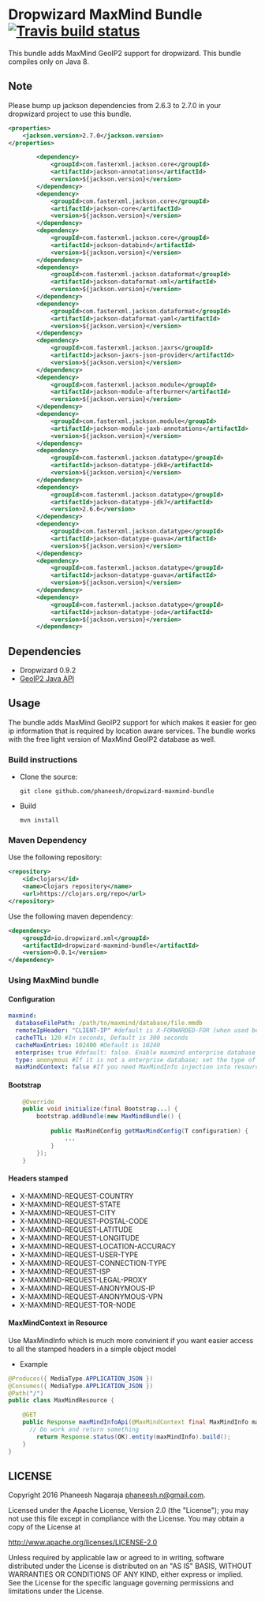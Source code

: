 # Dropwizard MaxMind Bundle [![Travis build status](https://travis-ci.org/phaneesh/dropwizard-maxmind-bundle.svg?branch=master)](https://travis-ci.org/phaneesh/dropwizard-maxmind-bundle)

This bundle adds MaxMind GeoIP2 support for dropwizard.
This bundle compiles only on Java 8.

## Note
Please bump up jackson dependencies from 2.6.3 to 2.7.0 in your dropwizard project to use this bundle.

```xml
<properties>
    <jackson.version>2.7.0</jackson.version>
</properties>    
```

```xml
        <dependency>
            <groupId>com.fasterxml.jackson.core</groupId>
            <artifactId>jackson-annotations</artifactId>
            <version>${jackson.version}</version>
        </dependency>
        <dependency>
            <groupId>com.fasterxml.jackson.core</groupId>
            <artifactId>jackson-core</artifactId>
            <version>${jackson.version}</version>
        </dependency>
        <dependency>
            <groupId>com.fasterxml.jackson.core</groupId>
            <artifactId>jackson-databind</artifactId>
            <version>${jackson.version}</version>
        </dependency>
        <dependency>
            <groupId>com.fasterxml.jackson.dataformat</groupId>
            <artifactId>jackson-dataformat-xml</artifactId>
            <version>${jackson.version}</version>
        </dependency>
        <dependency>
            <groupId>com.fasterxml.jackson.dataformat</groupId>
            <artifactId>jackson-dataformat-yaml</artifactId>
            <version>${jackson.version}</version>
        </dependency>
        <dependency>
            <groupId>com.fasterxml.jackson.jaxrs</groupId>
            <artifactId>jackson-jaxrs-json-provider</artifactId>
            <version>${jackson.version}</version>
        </dependency>
        <dependency>
            <groupId>com.fasterxml.jackson.module</groupId>
            <artifactId>jackson-module-afterburner</artifactId>
            <version>${jackson.version}</version>
        </dependency>
        <dependency>
            <groupId>com.fasterxml.jackson.module</groupId>
            <artifactId>jackson-module-jaxb-annotations</artifactId>
            <version>${jackson.version}</version>
        </dependency>
        <dependency>
            <groupId>com.fasterxml.jackson.datatype</groupId>
            <artifactId>jackson-datatype-jdk8</artifactId>
            <version>${jackson.version}</version>
        </dependency>
        <dependency>
            <groupId>com.fasterxml.jackson.datatype</groupId>
            <artifactId>jackson-datatype-jdk7</artifactId>
            <version>2.6.6</version>
        </dependency>
        <dependency>
            <groupId>com.fasterxml.jackson.datatype</groupId>
            <artifactId>jackson-datatype-guava</artifactId>
            <version>${jackson.version}</version>
        </dependency>
        <dependency>
            <groupId>com.fasterxml.jackson.datatype</groupId>
            <artifactId>jackson-datatype-guava</artifactId>
            <version>${jackson.version}</version>
        </dependency>
        <dependency>
            <groupId>com.fasterxml.jackson.datatype</groupId>
            <artifactId>jackson-datatype-joda</artifactId>
            <version>${jackson.version}</version>
        </dependency>
```
## Dependencies
* Dropwizard 0.9.2
* [GeoIP2 Java API](https://github.com/maxmind/GeoIP2-java)  

## Usage
The bundle adds MaxMind GeoIP2 support for which makes it easier for geo ip information that is required by location aware services.
The bundle works with the free light version of MaxMind GeoIP2 database as well.

### Build instructions
  - Clone the source:

        git clone github.com/phaneesh/dropwizard-maxmind-bundle

  - Build

        mvn install

### Maven Dependency
Use the following repository:
```xml
<repository>
    <id>clojars</id>
    <name>Clojars repository</name>
    <url>https://clojars.org/repo</url>
</repository>
```
Use the following maven dependency:
```xml
<dependency>
    <groupId>io.dropwizard.xml</groupId>
    <artifactId>dropwizard-maxmind-bundle</artifactId>
    <version>0.0.1</version>
</dependency>
```

### Using MaxMind bundle

#### Configuration
```yaml
maxmind:
  databaseFilePath: /path/to/maxmind/database/file.mmdb
  remoteIpHeader: "CLIENT-IP" #default is X-FORWARDED-FOR (when used behind a loadbalancer)
  cacheTTL: 120 #In seconds, Default is 300 seconds
  cacheMaxEntries: 102400 #Default is 10240
  enterprise: true #default: false. Enable maxmind enterprise database mode
  type: anonymous #If it is not a enterprise database; set the type of database that is being used. Supported: country, city, anonymous
  maxMindContext: false #If you need MaxMindInfo injection into resource methods; set it to true  
```

#### Bootstrap
```java
    @Override
    public void initialize(final Bootstrap...) {
        bootstrap.addBundle(new MaxMindBundle() {
            
            public MaxMindConfig getMaxMindConfig(T configuration) {
                ...
            }
        });
    }
```

#### Headers stamped
* X-MAXMIND-REQUEST-COUNTRY
* X-MAXMIND-REQUEST-STATE
* X-MAXMIND-REQUEST-CITY
* X-MAXMIND-REQUEST-POSTAL-CODE
* X-MAXMIND-REQUEST-LATITUDE
* X-MAXMIND-REQUEST-LONGITUDE
* X-MAXMIND-REQUEST-LOCATION-ACCURACY
* X-MAXMIND-REQUEST-USER-TYPE
* X-MAXMIND-REQUEST-CONNECTION-TYPE
* X-MAXMIND-REQUEST-ISP
* X-MAXMIND-REQUEST-LEGAL-PROXY
* X-MAXMIND-REQUEST-ANONYMOUS-IP
* X-MAXMIND-REQUEST-ANONYMOUS-VPN
* X-MAXMIND-REQUEST-TOR-NODE

#### MaxMindContext in Resource
Use MaxMindInfo which is much more convinient if you want easier access to all the stamped headers in a simple object model
* Example

```java 
@Produces({ MediaType.APPLICATION_JSON })
@Consumes({ MediaType.APPLICATION_JSON })
@Path("/")
public class MaxMindResource {

    @GET
    public Response maxMindInfoApi(@MaxMindContext final MaxMindInfo maxMindInfo) {
      // Do work and return something
        return Response.status(OK).entity(maxMindInfo).build();
    }
} 
``` 


LICENSE
-------

Copyright 2016 Phaneesh Nagaraja <phaneesh.n@gmail.com>.

Licensed under the Apache License, Version 2.0 (the "License");
you may not use this file except in compliance with the License.
You may obtain a copy of the License at

http://www.apache.org/licenses/LICENSE-2.0

Unless required by applicable law or agreed to in writing, software
distributed under the License is distributed on an "AS IS" BASIS,
WITHOUT WARRANTIES OR CONDITIONS OF ANY KIND, either express or implied.
See the License for the specific language governing permissions and
limitations under the License.
